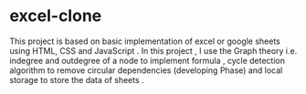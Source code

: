 # excel-clone

This project is based on basic implementation of excel or google sheets using HTML, CSS and JavaScript . In this project , I use the Graph theory i.e. indegree and outdegree of a node to implement formula , cycle detection algorithm to remove circular dependencies (developing Phase)  and local storage to store the data of sheets .
